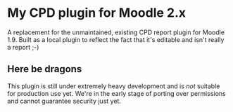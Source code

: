 My CPD plugin for Moodle 2.x
============================

A replacement for the unmaintained, existing CPD report plugin for Moodle 1.9.
Built as a local plugin to reflect the fact that it's editable and isn't really
a report ;-)

Here be dragons
---------------

This plugin is still under extremely heavy development and is _not_ suitable for
production use yet. We're in the early stage of porting over permissions and
cannot guarantee security just yet.
